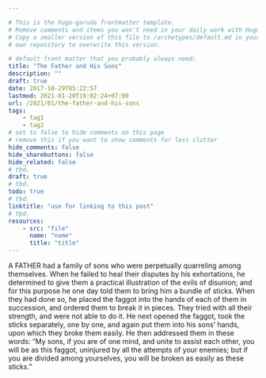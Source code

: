 ```yaml
---

# This is the hugo-garuda frontmatter template.
# Remove comments and items you won't need in your daily work with Hugo.
# Copy a smaller version of this file to /archetypes/default.md in your
# own repository to overwrite this version.

# default front matter that you probably always need:
title: "The Father and His Sons"
description: ""
draft: true
date: 2017-10-29T05:22:57
lastmod: 2021-01-20T19:02:24+07:00
url: /2021/01/the-father-and-his-sons
tags:
    - tag1
    - tag2
# set to false to hide comments on this page
# remove this if you want to show comments for less clutter
hide_comments: false
hide_sharebuttons: false
hide_related: false
# tbd.
draft: true
# tbd.
todo: true
# tbd.
linktitle: "use for linking to this post"
# tbd.
resources:
    - src: "file"
      name: "name"
      title: "title"
---
```

A FATHER had a family of sons who were perpetually quarreling among themselves. When he failed to heal their disputes by his exhortations, he determined to give them a practical illustration of the evils of disunion; and for this purpose he one day told them to bring him a bundle of sticks. When they had done so, he placed the faggot into the hands of each of them in succession, and ordered them to break it in pieces. They tried with all their strength, and were not able to do it. He next opened the faggot, took the sticks separately, one by one, and again put them into his sons’ hands, upon which they broke them easily. He then addressed them in these words: “My sons, if you are of one mind, and unite to assist each other, you will be as this faggot, uninjured by all the attempts of your enemies; but if you are divided among yourselves, you will be broken as easily as these sticks.”
